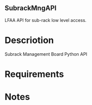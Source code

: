 ## SubrackMngAPI

LFAA API for sub-rack low level access.

# Descriotion

Subrack Management Board Python API 

# Requirements


# Notes


